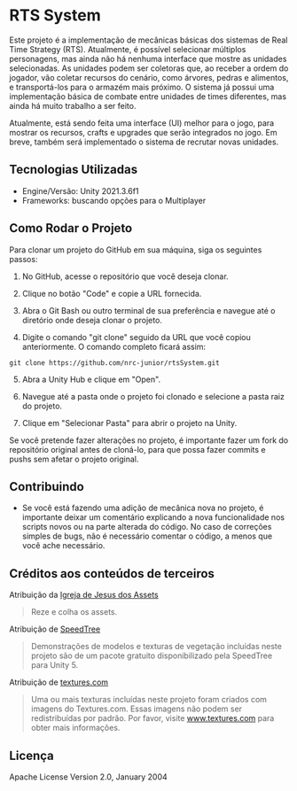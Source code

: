 # RTS System
Este projeto é a implementação de mecânicas básicas dos sistemas de Real Time Strategy (RTS). Atualmente, é possível selecionar múltiplos personagens, mas ainda não há nenhuma interface que mostre as unidades selecionadas. As unidades podem ser coletoras que, ao receber a ordem do jogador, vão coletar recursos do cenário, como árvores, pedras e alimentos, e transportá-los para o armazém mais próximo. O sistema já possui uma implementação básica de combate entre unidades de times diferentes, mas ainda há muito trabalho a ser feito.

Atualmente, está sendo feita uma interface (UI) melhor para o jogo, para mostrar os recursos, crafts e upgrades que serão integrados no jogo. Em breve, também será implementado o sistema de recrutar novas unidades.

## Tecnologias Utilizadas
* Engine/Versão: Unity 2021.3.6f1
* Frameworks: buscando opções para o Multiplayer

## Como Rodar o Projeto
Para clonar um projeto do GitHub em sua máquina, siga os seguintes passos:

1. No GitHub, acesse o repositório que você deseja clonar.

2. Clique no botão "Code" e copie a URL fornecida.

3. Abra o Git Bash ou outro terminal de sua preferência e navegue até o diretório onde deseja clonar o projeto.

4. Digite o comando "git clone" seguido da URL que você copiou anteriormente. O comando completo ficará assim:

```git clone https://github.com/nrc-junior/rtsSystem.git```

5. Abra a Unity Hub e clique em "Open".

6. Navegue até a pasta onde o projeto foi clonado e selecione a pasta raiz do projeto.

7. Clique em "Selecionar Pasta" para abrir o projeto na Unity.

Se você pretende fazer alterações no projeto, é importante fazer um fork do repositório original antes de cloná-lo, para que possa fazer commits e pushs sem afetar o projeto original.

## Contribuindo
* Se você está fazendo uma adição de mecânica nova no projeto, é importante deixar um comentário explicando a nova funcionalidade nos scripts novos ou na parte alterada do código. No caso de correções simples de bugs, não é necessário comentar o código, a menos que você ache necessário.

## Créditos aos conteúdos de terceiros
Atribuição da [Igreja de Jesus dos Assets](http://assetjesus.com/)
> Reze e colha os assets.

Atribuição de [SpeedTree](https://store.speedtree.com/)
> Demonstrações de modelos e texturas de vegetação incluídas neste projeto são de um pacote gratuito disponibilizado pela SpeedTree para Unity 5.

Atribuição de [textures.com](www.textures.com)
> Uma ou mais texturas incluídas neste projeto foram criados com imagens do Textures.com. Essas imagens não podem ser redistribuídas por padrão. Por favor, visite www.textures.com para obter mais informações.

## Licença
Apache License Version 2.0, January 2004
